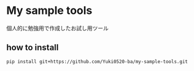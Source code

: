 
# My sample tools

個人的に勉強用で作成したお試し用ツール


## how to install 

```shell
pip install git+https://github.com/Yuki0520-ba/my-sample-tools.git
```
